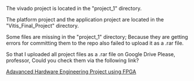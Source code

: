 The vivado project is located in the "project_1" directory.

The platform project and the application project are located in the "Vitis_Final_Project" directory.

Some files are missing in the "project_1" directory; Because they are getting errors for committing them to
the repo also failed to upload it as a .rar file.

So that I uploaded all project files as a .rar file on Google Drive
Please, professor, Could you check them via the following link?

[Adavanced Hardware Engineering Project using FPGA](https://drive.google.com/drive/folders/1Zg0kyCJmz0nRHEkezMPiZ5E17GoW2_ms?usp=sharing)
